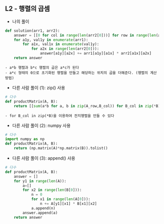 
## L2 - 행렬의 곱셈
- 나의 풀이
``` python
def solution(arr1, arr2):
    answer = [[0 for col in range(len(arr2[0]))] for row in range(len(arr1))]
    for a1y, val1y in enumerate(arr1):
        for a1x, val1x in enumerate(val1y):
            for a2x in range(len(arr2[0])):
                answer[a1y][a2x] += arr1[a1y][a1x] * arr2[a1x][a2x]
    return answer
```
	- a*b 행렬과 b*c 행렬의 곱은 a*c가 된다
	- a*c 형태의 0으로 초기화된 행렬을 만들고 해당하는 위치의 곱을 더해준다. (행렬의 계산 방법)


- 다른 사람 풀이 (1): zip() 사용
```PYTHON
# 다수
def productMatrix(A, B):
    return [[sum(a*b for a, b in zip(A_row,B_col)) for B_col in zip(*B)] for A_row in A]
```
	- for B_col in zip(*B)을 이용하여 전치행렬을 만들 수 있다


- 다른 사람 풀이 (2): numpy 사용
```python
# 다수
import numpy as np
def productMatrix(A, B):
    return (np.matrix(A)*np.matrix(B)).tolist()
```

- 다른 사람 풀이 (3): append() 사용
```python
# 다수 
def productMatrix(A, B):
    answer = []
    for y1 in range(len(A)):
        a=[]
        for x2 in range(len(B[0])):
            n = 0
            for x1 in range(len(A[0])):
                n += A[y1][x1] * B[x1][x2]
            a.append(n)
        answer.append(a)
    return answer
```